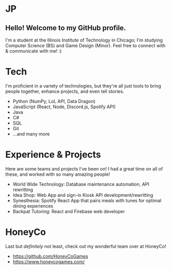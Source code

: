 # JP

## Hello! Welcome to my GitHub profile. 
I'm a student at the Illinois Institute of Technology in Chicago; I'm studying Computer Science (BS) and Game Design (Minor). Feel free to connect with & communicate with me! :)


# Tech
I'm proficient in a variety of technologies, but they're all just tools to bring people together, enhance projects, and even tell stories. 
- Python (NumPy, LoL API, Data Dragon)
- JavaScript (React, Node, Discord.js, Spotify API)
- Java
- C#
- SQL
- Git
- ...and many more

# Experience & Projects
Here are some teams and projects I've been on! I had a great time on all of these, and worked with so many amazing people!
- World Wide Technology: Database maintenance automation, API rewritting
- Idea Shop: Web App and sign-in Kiosk API development/rewritting
- Synesthesia: Spotify React App that pairs meals with tunes for optimal dining experiences
- Backpat Tutoring: React and Firebase web developer

# HoneyCo
Last but *definitely* not least, check out my wonderful team over at HoneyCo!
- https://github.com/HoneyCoGames
- https://www.honeycogames.com/
